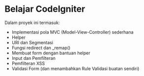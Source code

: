 # Belajar CodeIgniter

Dalam proyek ini termasuk:
- Implementasi pola MVC (Model-View-Controller) sederhana
- Helper
- URI dan Segmentasi
- Fungsi redirect dan _remap()
- Membuat form dengan bantuan helper
- Input dan Pemfilteran
- Pemfilteran XSS
- Validasi Form (dan menambahkan Rule Validasi buatan sendiri)